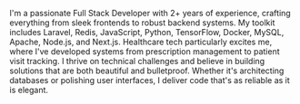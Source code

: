 I'm a passionate Full Stack Developer with 2+ years of experience, crafting everything from sleek frontends to robust backend systems. My toolkit includes Laravel, Redis, JavaScript, Python, TensorFlow, Docker, MySQL, Apache, Node.js, and Next.js. Healthcare tech particularly excites me, where I've developed systems from prescription management to patient visit tracking. I thrive on technical challenges and believe in building solutions that are both beautiful and bulletproof. Whether it's architecting databases or polishing user interfaces, I deliver code that's as reliable as it is elegant.

